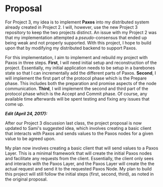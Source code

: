 # Proposal
For Project 3, my idea is to implement **Paxos** into my distributed system already created in Project 2.
I will, however, use the new Project 3 repository to keep the two projects distinct. An issue with my
Project 2 was that my implementation attempted a *pseudo*-consensus that ended up being weak and not
properly supported. With this project, I hope to build upon that by modifying my distributed backend
to support Paxos.

For this implementation, I aim to implement and rebuild my project with Paxos in three steps. **First**, 
I will need initial setup and reconstruction of the project. Essentially, my initial application needs
to be setup in a barebones state so that I can incrementally add the different parts of Paxos.
**Second**, I will implement the first part of the protocol phase which is the Prepare phase. This
includes both the preparation and promise aspects of the node communication. **Third**, I will
implement the second and third part of the protocol phase which is the Accept and Commit phase.
Of course, any available time afterwards will be spent testing and fixing any issues that come up.
 
***Edit (April 24, 2017):***

After our Project 3 discussion last class, the project proposal is now updated to Sami's suggested idea,
which involves creating a basic client that interacts with Paxos and sends values to the Paxos nodes
for a given value to be agreed upon.

My plan now involves creating a basic client that will send values to a Paxos Layer. This is a
minimal framework that will create the initial Paxos nodes and facilitate any requests from the client.
Essentially, the client only sees and interacts with the Paxos Layer, and the Paxos Layer will create the
the actual request and send it to the requested Paxos Node. My plan to build this project will
still follow the initial steps (first, second, third), as noted in the original proposal.